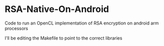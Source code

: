 # RSA-Native-On-Android
Code to run an OpenCL implementation of RSA encryption on android arm processors

I'll be editing the Makefile to point to the correct libraries


